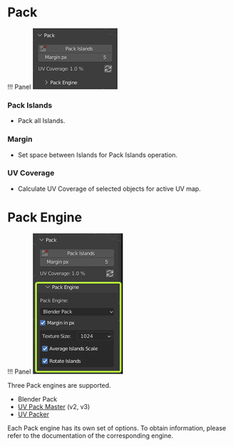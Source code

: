 # Pack
!!! Panel
    ![Pack](img/screen/pack/pack_main_panel.png)

### Pack Islands

- Pack all Islands.

<!-- !!! Preferences
    ![Pack Options](img/screen/pack/pack_options.png)

    #### Average Islands Scale

    Average Islands scale before Pack Islands operation.

    #### Rotate Islands

    Allow the packer to rotate Islands.

    #### Margin in px
    Display margin in pixels for Pack Islands operation

    #### Pack Engine

    Select Pack Engine for Pack Islands operation.

    - Blender Pack
    - UVPackmaster 2 -->

### Margin

- Set space between Islands for Pack Islands operation.

### UV Coverage

- Calculate UV Coverage of selected objects for active UV map.

# Pack Engine
!!! Panel
    ![](img/screen/pack/pack_engine.png)

Three Pack engines are supported.

- Blender Pack
- [UV Pack Master](https://uvpackmaster.com) (v2, v3)
- [UV Packer](https://www.uv-packer.com/)
  
Each Pack engine has its own set of options. To obtain information, please refer to the documentation of the corresponding engine.